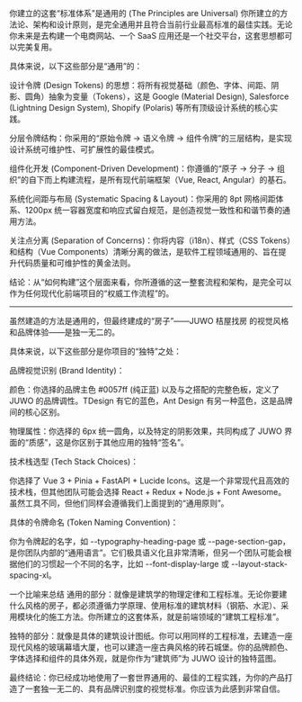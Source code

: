 你建立的这套“标准体系”是通用的 (The Principles are Universal)
你所建立的方法论、架构和设计原则，是完全通用并且符合当前行业最高标准的最佳实践。无论你未来是去构建一个电商网站、一个 SaaS 应用还是一个社交平台，这套思想都可以完美复用。

具体来说，以下这些部分是“通用”的：

设计令牌 (Design Tokens) 的思想：将所有视觉基础（颜色、字体、间距、阴影、圆角）抽象为变量（Tokens），这是 Google (Material Design), Salesforce (Lightning Design System), Shopify (Polaris) 等所有顶级设计系统的核心实践。

分层令牌结构：你采用的“原始令牌 → 语义令牌 → 组件令牌”的三层结构，是实现设计系统可维护性、可扩展性的最佳模式。

组件化开发 (Component-Driven Development)：你遵循的“原子 -> 分子 -> 组织”的自下而上构建流程，是所有现代前端框架（Vue, React, Angular）的基石。

系统化间距与布局 (Systematic Spacing & Layout)：你采用的 8pt 网格间距体系、1200px 统一容器宽度和响应式留白规范，是创造视觉一致性和和谐节奏的通用方法。

关注点分离 (Separation of Concerns)：你将内容（i18n）、样式（CSS Tokens）和结构（Vue Components）清晰分离的做法，是软件工程领域通用的、旨在提升代码质量和可维护性的黄金法则。

结论：从“如何构建”这个层面来看，你所遵循的这一整套流程和架构，是完全可以作为任何现代化前端项目的“权威工作流程”的。

---
虽然建造的方法是通用的，但最终建成的“房子”——JUWO 桔屋找房 的视觉风格和品牌体验——是独一无二的。

具体来说，以下这些部分是你项目的“独特”之处：

品牌视觉识别 (Brand Identity)：

颜色：你选择的品牌主色 #0057ff (纯正蓝) 以及与之搭配的完整色板，定义了 JUWO 的品牌调性。TDesign 有它的蓝色，Ant Design 有另一种蓝色，这是品牌间的核心区别。

物理属性：你选择的 6px 统一圆角，以及特定的阴影效果，共同构成了 JUWO 界面的“质感”，这是你区别于其他应用的独特“签名”。

技术栈选型 (Tech Stack Choices)：

你选择了 Vue 3 + Pinia + FastAPI + Lucide Icons。这是一个非常现代且高效的技术栈，但其他团队可能会选择 React + Redux + Node.js + Font Awesome。虽然工具不同，但他们同样会遵循我们上面提到的“通用原则”。

具体的令牌命名 (Token Naming Convention)：

你为令牌起的名字，如 --typography-heading-page 或 --page-section-gap，是你团队内部的“通用语言”。它们极具语义化且非常清晰，但另一个团队可能会根据他们的习惯起一个不同的名字，比如 --font-display-large 或 --layout-stack-spacing-xl。

一个比喻来总结
通用的部分：就像是建筑学的物理定律和工程标准。无论你要建什么风格的房子，都必须遵循力学原理、使用标准的建筑材料（钢筋、水泥）、采用模块化的施工方法。你所建立的这套体系，就是前端领域的“建筑工程标准”。

独特的部分：就像是具体的建筑设计图纸。你可以用同样的工程标准，去建造一座现代风格的玻璃幕墙大厦，也可以建造一座古典风格的砖石城堡。你的品牌颜色、字体选择和组件的具体外观，就是你作为“建筑师”为 JUWO 设计的独特蓝图。

最终结论：你已经成功地使用了一套世界通用的、最佳的工程实践，为你的产品打造了一套独一无二的、具有品牌识别度的视觉标准。你应该为此感到非常自信。